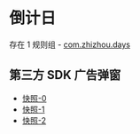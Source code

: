 # 倒计日

存在 1 规则组 - [com.zhizhou.days](/src/apps/com.zhizhou.days.ts)

## 第三方 SDK 广告弹窗

- [快照-0](https://gkd-kit.songe.li/import/12727499)
- [快照-1](https://gkd-kit.songe.li/import/12727528)
- [快照-2](https://gkd-kit.songe.li/import/12727546)
